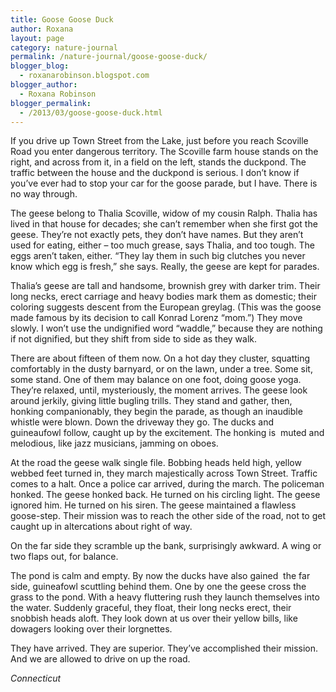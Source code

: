 ```yaml
---
title: Goose Goose Duck
author: Roxana
layout: page
category: nature-journal
permalink: /nature-journal/goose-goose-duck/
blogger_blog:
  - roxanarobinson.blogspot.com
blogger_author:
  - Roxana Robinson
blogger_permalink:
  - /2013/03/goose-goose-duck.html
---
```

If you drive up Town Street from the Lake, just before you reach Scoville Road you enter dangerous territory. The Scoville farm house stands on the right, and across from it, in a field on the left, stands the duckpond. The traffic between the house and the duckpond is serious. I don’t know if you’ve ever had to stop your car for the goose parade, but I have. There is no way through.

The geese belong to Thalia Scoville, widow of my cousin Ralph. Thalia has lived in that house for decades; she can’t remember when she first got the geese. They’re not exactly pets, they don’t have names. But they aren’t used for eating, either – too much grease, says Thalia, and too tough. The eggs aren’t taken, either. “They lay them in such big clutches you never know which egg is fresh,” she says. Really, the geese are kept for parades.

Thalia’s geese are tall and handsome, brownish grey with darker trim. Their long necks, erect carriage and heavy bodies mark them as domestic; their coloring suggests descent from the European greylag. (This was the goose made famous by its decision to call Konrad Lorenz “mom.”) They move slowly. I won’t use the undignified word “waddle,” because they are nothing if not dignified, but they shift from side to side as they walk.

There are about fifteen of them now. On a hot day they cluster, squatting comfortably in the dusty barnyard, or on the lawn, under a tree. Some sit, some stand. One of them may balance on one foot, doing goose yoga. They’re relaxed, until, mysteriously, the moment arrives. The geese look around jerkily, giving little bugling trills. They stand and gather, then, honking companionably, they begin the parade, as though an inaudible whistle were blown. Down the driveway they go. The ducks and guineaufowl follow, caught up by the excitement. The honking is  muted and melodious, like jazz musicians, jamming on oboes.

At the road the geese walk single file. Bobbing heads held high, yellow webbed feet turned in, they march majestically across Town Street. Traffic comes to a halt. Once a police car arrived, during the march. The policeman honked. The geese honked back. He turned on his circling light. The geese ignored him. He turned on his siren. The geese maintained a flawless goose-step. Their mission was to reach the other side of the road, not to get caught up in altercations about right of way.

On the far side they scramble up the bank, surprisingly awkward. A wing or two flaps out, for balance.

The pond is calm and empty. By now the ducks have also gained  the far side, guineafowl scuttling behind them. One by one the geese cross the grass to the pond. With a heavy fluttering rush they launch themselves into the water. Suddenly graceful, they float, their long necks erect, their snobbish heads aloft. They look down at us over their yellow bills, like dowagers looking over their lorgnettes.

They have arrived. They are superior. They’ve accomplished their mission. And we are allowed to drive on up the road.

<!--  *August 13, 2012, -->

*Connecticut*